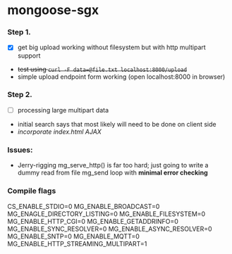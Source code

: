 # mongoose-sgx

### Step 1.
- [x] get big upload working without filesystem but with http multipart support
- ~~test using `curl -F data=@file.txt localhost:8000/upload`~~
- simple upload endpoint form working (open localhost:8000 in browser)

### Step 2.
- [ ] processing large multipart data
- initial search says that most likely will need to be done on client side
- *incorporate index.html AJAX*

### Issues:
- Jerry-rigging mg_serve_http() is far too hard; just going to write a dummy read from file mg_send loop with **minimal error checking**

### Compile flags

CS_ENABLE_STDIO=0
MG_ENABLE_BROADCAST=0
MG_ENAGLE_DIRECTORY_LISTING=0
MG_ENABLE_FILESYSTEM=0
MG_ENABLE_HTTP_CGI=0
MG_ENABLE_GETADDRINFO=0
MG_ENABLE_SYNC_RESOLVER=0
MG_ENABLE_ASYNC_RESOLVER=0
MG_ENABLE_SNTP=0
MG_ENABLE_MQTT=0
MG_ENABLE_HTTP_STREAMING_MULTIPART=1
